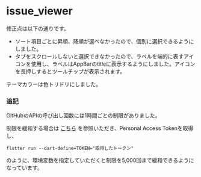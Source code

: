 # issue_viewer

修正点は以下の通りです。

- ソート項目ごとに昇順、降順が選べなかったので、個別に選択できるようにしました。
- タブをスクロールしないと選択できなかったので、ラベルを端的に表すアイコンを使用し、ラベルはAppBarのtitleに表示するようにしました。アイコンを長押しするとツールチップが表示されます。

テーマカラーは色トリドリにしました。


### 追記

GitHubのAPIの呼び出し回数には1時間ごとの制限がありました。

制限を緩和する場合は [こちら](https://style.potepan.com/articles/34189.html) を参照いただき、Personal Access Tokenを取得し、

```
flutter run --dart-define=TOKEN="取得したトークン"
```

のように、環境変数を指定していただくと制限を5,000回まで緩和できるようになっています。
